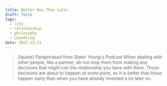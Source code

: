```yaml
---
title: Better Now Than Later
draft: false
tags:
  - life
  - relationship
  - philosophy
  - 🌱seedling
date: 2022-12-11
---
```

> [!quote] Paraphrased from *Slater Young*'s Podcast
> When dealing with other people, like a partner, *do not* stop them from making any decisions that might ruin the relationship you have *with* them. Those decisions are about to happen *at some point*, so it is better that those happen early than when you have already invested a lot later on.